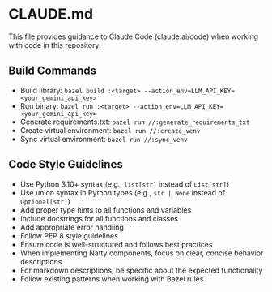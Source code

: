 # CLAUDE.md

This file provides guidance to Claude Code (claude.ai/code) when working with code in this repository.

## Build Commands

- Build library: `bazel build :<target> --action_env=LLM_API_KEY=<your_gemini_api_key>`
- Run binary: `bazel run :<target> --action_env=LLM_API_KEY=<your_gemini_api_key>`
- Generate requirements.txt: `bazel run //:generate_requirements_txt`
- Create virtual environment: `bazel run //:create_venv`
- Sync virtual environment: `bazel run //:sync_venv`

## Code Style Guidelines

- Use Python 3.10+ syntax (e.g., `list[str]` instead of `List[str]`)
- Use union syntax in Python types (e.g., `str | None` instead of `Optional[str]`)
- Add proper type hints to all functions and variables
- Include docstrings for all functions and classes
- Add appropriate error handling
- Follow PEP 8 style guidelines
- Ensure code is well-structured and follows best practices
- When implementing Natty components, focus on clear, concise behavior descriptions
- For markdown descriptions, be specific about the expected functionality
- Follow existing patterns when working with Bazel rules